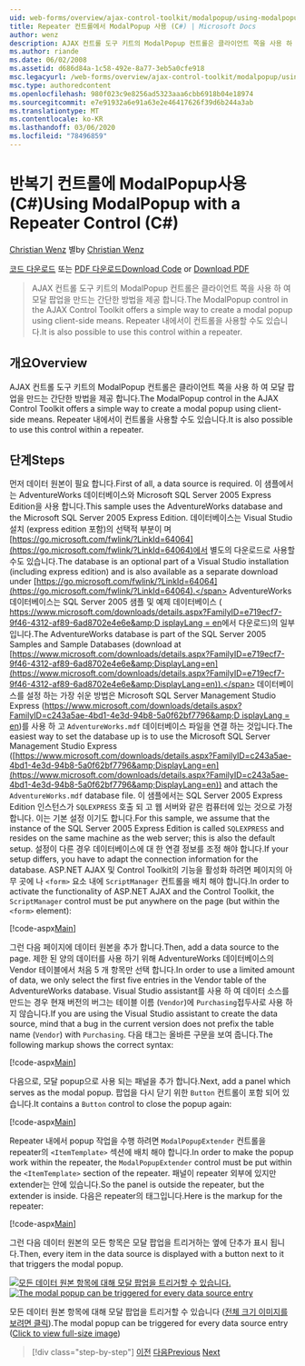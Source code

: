 ```yaml
---
uid: web-forms/overview/ajax-control-toolkit/modalpopup/using-modalpopup-with-a-repeater-control-cs
title: Repeater 컨트롤에서 ModalPopup 사용 (C#) | Microsoft Docs
author: wenz
description: AJAX 컨트롤 도구 키트의 ModalPopup 컨트롤은 클라이언트 쪽을 사용 하 여 모달 팝업을 만드는 간단한 방법을 제공 합니다. 이 항목을 사용 하는 것도 가능 합니다.
ms.author: riande
ms.date: 06/02/2008
ms.assetid: d686d84a-1c58-492e-8a77-3eb5a0cfe918
msc.legacyurl: /web-forms/overview/ajax-control-toolkit/modalpopup/using-modalpopup-with-a-repeater-control-cs
msc.type: authoredcontent
ms.openlocfilehash: 980f023c9e8256ad5323aaa6cbb6918b04e18974
ms.sourcegitcommit: e7e91932a6e91a63e2e46417626f39d6b244a3ab
ms.translationtype: MT
ms.contentlocale: ko-KR
ms.lasthandoff: 03/06/2020
ms.locfileid: "78496859"
---
```

# <a name="using-modalpopup-with-a-repeater-control-c"></a><span data-ttu-id="23c13-104">반복기 컨트롤에 ModalPopup사용(C#)</span><span class="sxs-lookup"><span data-stu-id="23c13-104">Using ModalPopup with a Repeater Control (C#)</span></span>

<span data-ttu-id="23c13-105">[Christian Wenz](https://github.com/wenz) 별</span><span class="sxs-lookup"><span data-stu-id="23c13-105">by [Christian Wenz](https://github.com/wenz)</span></span>

<span data-ttu-id="23c13-106">[코드 다운로드](https://download.microsoft.com/download/2/4/0/24052038-f942-4336-905b-b60ae56f0dd5/ModalPopup2.cs.zip) 또는 [PDF 다운로드](https://download.microsoft.com/download/b/6/a/b6ae89ee-df69-4c87-9bfb-ad1eb2b23373/modalpopup2CS.pdf)</span><span class="sxs-lookup"><span data-stu-id="23c13-106">[Download Code](https://download.microsoft.com/download/2/4/0/24052038-f942-4336-905b-b60ae56f0dd5/ModalPopup2.cs.zip) or [Download PDF](https://download.microsoft.com/download/b/6/a/b6ae89ee-df69-4c87-9bfb-ad1eb2b23373/modalpopup2CS.pdf)</span></span>

> <span data-ttu-id="23c13-107">AJAX 컨트롤 도구 키트의 ModalPopup 컨트롤은 클라이언트 쪽을 사용 하 여 모달 팝업을 만드는 간단한 방법을 제공 합니다.</span><span class="sxs-lookup"><span data-stu-id="23c13-107">The ModalPopup control in the AJAX Control Toolkit offers a simple way to create a modal popup using client-side means.</span></span> <span data-ttu-id="23c13-108">Repeater 내에서이 컨트롤을 사용할 수도 있습니다.</span><span class="sxs-lookup"><span data-stu-id="23c13-108">It is also possible to use this control within a repeater.</span></span>

## <a name="overview"></a><span data-ttu-id="23c13-109">개요</span><span class="sxs-lookup"><span data-stu-id="23c13-109">Overview</span></span>

<span data-ttu-id="23c13-110">AJAX 컨트롤 도구 키트의 ModalPopup 컨트롤은 클라이언트 쪽을 사용 하 여 모달 팝업을 만드는 간단한 방법을 제공 합니다.</span><span class="sxs-lookup"><span data-stu-id="23c13-110">The ModalPopup control in the AJAX Control Toolkit offers a simple way to create a modal popup using client-side means.</span></span> <span data-ttu-id="23c13-111">Repeater 내에서이 컨트롤을 사용할 수도 있습니다.</span><span class="sxs-lookup"><span data-stu-id="23c13-111">It is also possible to use this control within a repeater.</span></span>

## <a name="steps"></a><span data-ttu-id="23c13-112">단계</span><span class="sxs-lookup"><span data-stu-id="23c13-112">Steps</span></span>

<span data-ttu-id="23c13-113">먼저 데이터 원본이 필요 합니다.</span><span class="sxs-lookup"><span data-stu-id="23c13-113">First of all, a data source is required.</span></span> <span data-ttu-id="23c13-114">이 샘플에서는 AdventureWorks 데이터베이스와 Microsoft SQL Server 2005 Express Edition을 사용 합니다.</span><span class="sxs-lookup"><span data-stu-id="23c13-114">This sample uses the AdventureWorks database and the Microsoft SQL Server 2005 Express Edition.</span></span> <span data-ttu-id="23c13-115">데이터베이스는 Visual Studio 설치 (express edition 포함)의 선택적 부분이 며 [https://go.microsoft.com/fwlink/?LinkId=64064](https://go.microsoft.com/fwlink/?LinkId=64064)에서 별도의 다운로드로 사용할 수도 있습니다.</span><span class="sxs-lookup"><span data-stu-id="23c13-115">The database is an optional part of a Visual Studio installation (including express edition) and is also available as a separate download under [https://go.microsoft.com/fwlink/?LinkId=64064](https://go.microsoft.com/fwlink/?LinkId=64064).</span></span> <span data-ttu-id="23c13-116">AdventureWorks 데이터베이스는 SQL Server 2005 샘플 및 예제 데이터베이스 ( [https://www.microsoft.com/downloads/details.aspx?FamilyID=e719ecf7-9f46-4312-af89-6ad8702e4e6e&amp;D isplayLang = en](https://www.microsoft.com/downloads/details.aspx?FamilyID=e719ecf7-9f46-4312-af89-6ad8702e4e6e&amp;DisplayLang=en)에서 다운로드)의 일부입니다.</span><span class="sxs-lookup"><span data-stu-id="23c13-116">The AdventureWorks database is part of the SQL Server 2005 Samples and Sample Databases (download at [https://www.microsoft.com/downloads/details.aspx?FamilyID=e719ecf7-9f46-4312-af89-6ad8702e4e6e&amp;DisplayLang=en](https://www.microsoft.com/downloads/details.aspx?FamilyID=e719ecf7-9f46-4312-af89-6ad8702e4e6e&amp;DisplayLang=en)).</span></span> <span data-ttu-id="23c13-117">데이터베이스를 설정 하는 가장 쉬운 방법은 Microsoft SQL Server Management Studio Express ([https://www.microsoft.com/downloads/details.aspx?FamilyID=c243a5ae-4bd1-4e3d-94b8-5a0f62bf7796&amp;D isplayLang = en](https://www.microsoft.com/downloads/details.aspx?FamilyID=c243a5ae-4bd1-4e3d-94b8-5a0f62bf7796&amp;DisplayLang=en))를 사용 하 고 `AdventureWorks.mdf` 데이터베이스 파일을 연결 하는 것입니다.</span><span class="sxs-lookup"><span data-stu-id="23c13-117">The easiest way to set the database up is to use the Microsoft SQL Server Management Studio Express ([https://www.microsoft.com/downloads/details.aspx?FamilyID=c243a5ae-4bd1-4e3d-94b8-5a0f62bf7796&amp;DisplayLang=en](https://www.microsoft.com/downloads/details.aspx?FamilyID=c243a5ae-4bd1-4e3d-94b8-5a0f62bf7796&amp;DisplayLang=en)) and attach the `AdventureWorks.mdf` database file.</span></span> <span data-ttu-id="23c13-118">이 샘플에서는 SQL Server 2005 Express Edition 인스턴스가 `SQLEXPRESS` 호출 되 고 웹 서버와 같은 컴퓨터에 있는 것으로 가정 합니다. 이는 기본 설정 이기도 합니다.</span><span class="sxs-lookup"><span data-stu-id="23c13-118">For this sample, we assume that the instance of the SQL Server 2005 Express Edition is called `SQLEXPRESS` and resides on the same machine as the web server; this is also the default setup.</span></span> <span data-ttu-id="23c13-119">설정이 다른 경우 데이터베이스에 대 한 연결 정보를 조정 해야 합니다.</span><span class="sxs-lookup"><span data-stu-id="23c13-119">If your setup differs, you have to adapt the connection information for the database.</span></span> <span data-ttu-id="23c13-120">ASP.NET AJAX 및 Control Toolkit의 기능을 활성화 하려면 페이지의 아무 곳에 나 `<form>` 요소 내에 `ScriptManager` 컨트롤을 배치 해야 합니다.</span><span class="sxs-lookup"><span data-stu-id="23c13-120">In order to activate the functionality of ASP.NET AJAX and the Control Toolkit, the `ScriptManager` control must be put anywhere on the page (but within the `<form>` element):</span></span>

[!code-aspx[Main](using-modalpopup-with-a-repeater-control-cs/samples/sample1.aspx)]

<span data-ttu-id="23c13-121">그런 다음 페이지에 데이터 원본을 추가 합니다.</span><span class="sxs-lookup"><span data-stu-id="23c13-121">Then, add a data source to the page.</span></span> <span data-ttu-id="23c13-122">제한 된 양의 데이터를 사용 하기 위해 AdventureWorks 데이터베이스의 Vendor 테이블에서 처음 5 개 항목만 선택 합니다.</span><span class="sxs-lookup"><span data-stu-id="23c13-122">In order to use a limited amount of data, we only select the first five entries in the Vendor table of the AdventureWorks database.</span></span> <span data-ttu-id="23c13-123">Visual Studio assistant를 사용 하 여 데이터 소스를 만드는 경우 현재 버전의 버그는 테이블 이름 (`Vendor`)에 `Purchasing`접두사로 사용 하지 않습니다.</span><span class="sxs-lookup"><span data-stu-id="23c13-123">If you are using the Visual Studio assistant to create the data source, mind that a bug in the current version does not prefix the table name (`Vendor`) with `Purchasing`.</span></span> <span data-ttu-id="23c13-124">다음 태그는 올바른 구문을 보여 줍니다.</span><span class="sxs-lookup"><span data-stu-id="23c13-124">The following markup shows the correct syntax:</span></span>

[!code-aspx[Main](using-modalpopup-with-a-repeater-control-cs/samples/sample2.aspx)]

<span data-ttu-id="23c13-125">다음으로, 모달 popup으로 사용 되는 패널을 추가 합니다.</span><span class="sxs-lookup"><span data-stu-id="23c13-125">Next, add a panel which serves as the modal popup.</span></span> <span data-ttu-id="23c13-126">팝업을 다시 닫기 위한 `Button` 컨트롤이 포함 되어 있습니다.</span><span class="sxs-lookup"><span data-stu-id="23c13-126">It contains a `Button` control to close the popup again:</span></span>

[!code-aspx[Main](using-modalpopup-with-a-repeater-control-cs/samples/sample3.aspx)]

<span data-ttu-id="23c13-127">Repeater 내에서 popup 작업을 수행 하려면 `ModalPopupExtender` 컨트롤을 repeater의 `<ItemTemplate>` 섹션에 배치 해야 합니다.</span><span class="sxs-lookup"><span data-stu-id="23c13-127">In order to make the popup work within the repeater, the `ModalPopupExtender` control must be put within the `<ItemTemplate>` section of the repeater.</span></span> <span data-ttu-id="23c13-128">패널이 repeater 외부에 있지만 extender는 안에 있습니다.</span><span class="sxs-lookup"><span data-stu-id="23c13-128">So the panel is outside the repeater, but the extender is inside.</span></span> <span data-ttu-id="23c13-129">다음은 repeater의 태그입니다.</span><span class="sxs-lookup"><span data-stu-id="23c13-129">Here is the markup for the repeater:</span></span>

[!code-aspx[Main](using-modalpopup-with-a-repeater-control-cs/samples/sample4.aspx)]

<span data-ttu-id="23c13-130">그런 다음 데이터 원본의 모든 항목은 모달 팝업을 트리거하는 옆에 단추가 표시 됩니다.</span><span class="sxs-lookup"><span data-stu-id="23c13-130">Then, every item in the data source is displayed with a button next to it that triggers the modal popup.</span></span>

<span data-ttu-id="23c13-131">[![모든 데이터 원본 항목에 대해 모달 팝업을 트리거할 수 있습니다.](using-modalpopup-with-a-repeater-control-cs/_static/image2.png)](using-modalpopup-with-a-repeater-control-cs/_static/image1.png)</span><span class="sxs-lookup"><span data-stu-id="23c13-131">[![The modal popup can be triggered for every data source entry](using-modalpopup-with-a-repeater-control-cs/_static/image2.png)](using-modalpopup-with-a-repeater-control-cs/_static/image1.png)</span></span>

<span data-ttu-id="23c13-132">모든 데이터 원본 항목에 대해 모달 팝업을 트리거할 수 있습니다 ([전체 크기 이미지를 보려면 클릭](using-modalpopup-with-a-repeater-control-cs/_static/image3.png)).</span><span class="sxs-lookup"><span data-stu-id="23c13-132">The modal popup can be triggered for every data source entry ([Click to view full-size image](using-modalpopup-with-a-repeater-control-cs/_static/image3.png))</span></span>

> [!div class="step-by-step"]
> <span data-ttu-id="23c13-133">[이전](launching-a-modal-popup-window-from-server-code-cs.md)
> [다음](handling-postbacks-from-a-modalpopup-cs.md)</span><span class="sxs-lookup"><span data-stu-id="23c13-133">[Previous](launching-a-modal-popup-window-from-server-code-cs.md)
[Next](handling-postbacks-from-a-modalpopup-cs.md)</span></span>
